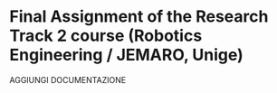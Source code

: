 # Final Assignment of the Research Track 2 course (Robotics Engineering / JEMARO, Unige)

AGGIUNGI DOCUMENTAZIONE

